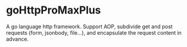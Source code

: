# goHttpProMaxPlus
A go language http framework. Support AOP, subdivide get and post requests (form, jsonbody, file...), and encapsulate the request content in advance. 
